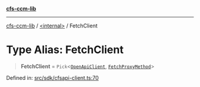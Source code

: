 [**cfs-ccm-lib**](../../README.md)

***

[cfs-ccm-lib](../../README.md) / [\<internal\>](../README.md) / FetchClient

# Type Alias: FetchClient

> **FetchClient** = `Pick`\<[`OpenApiClient`](OpenApiClient.md), [`FetchProxyMethod`](FetchProxyMethod.md)\>

Defined in: [src/sdk/cfsapi-client.ts:70](#)
